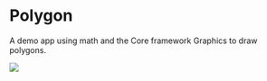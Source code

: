 Polygon
=======

A demo app using math and the Core framework Graphics to draw polygons.

![](http://imgur.com/5nbmC)